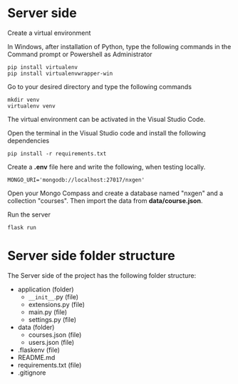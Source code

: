 # Server side

Create a virtual environment

In Windows, after installation of Python, type the following commands in the Command prompt or Powershell as Administrator

    pip install virtualenv
    pip install virtualenvwrapper-win

Go to your desired directory and type the following commands

    mkdir venv
    virtualenv venv

The virtual environment can be activated in the Visual Studio Code.

Open the terminal in the Visual Studio code and install the following dependencies

    pip install -r requirements.txt

Create a **.env** file here and write the following, when testing locally.

    MONGO_URI='mongodb://localhost:27017/nxgen'

Open your Mongo Compass and create a database named "nxgen" and a collection "courses". Then import the data from **data/course.json**.

Run the server

    flask run

# Server side folder structure

The Server side of the project has the following folder structure:
+ application (folder)
    + `__init__`.py (file)
    + extensions.py (file)
    + main.py (file)
    + settings.py (file)
+ data (folder)
    + courses.json (file)
    + users.json (file)
+ .flaskenv (file)
+ README.md
+ requirements.txt (file)
+ .gitignore